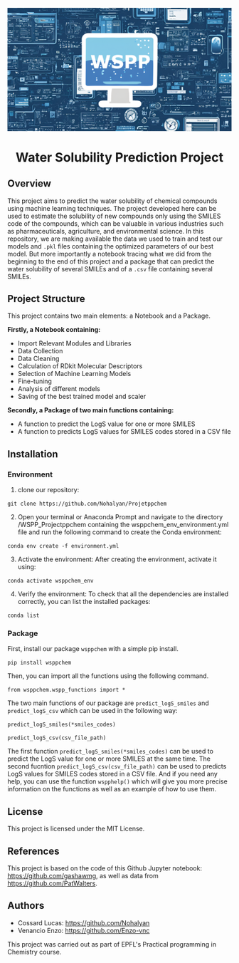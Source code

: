 ![Project Logo](assets/WSPP_logo.png)

<h1 align="center">
Water Solubility Prediction Project
</h1>

## Overview
This project aims to predict the water solubility of chemical compounds using machine learning techniques. The project developed here can be used to estimate the solubility of new compounds only using the SMILES code of the compounds, which can be valuable in various industries such as pharmaceuticals, agriculture, and environmental science.
In this repository, we are making available the data we used to train and test our models and `.pkl` files containing the optimized parameters of our best model. But more importantly a notebook tracing what we did from the beginning to the end of this project and a package that can predict the water solubility of several SMILEs and of a `.csv` file containing several SMILEs. 

## Project Structure
This project contains two main elements: a Notebook and a Package.

**Firstly, a Notebook containing:**
- Import Relevant Modules and Libraries
- Data Collection
- Data Cleaning
- Calculation of RDkit Molecular Descriptors
- Selection of Machine Learning Models
- Fine-tuning
- Analysis of different models
- Saving of the best trained model and scaler

**Secondly, a Package of two main functions containing:**

-  A function to predict the LogS value for one or more  SMILES
-  A function to predicts LogS values for SMILES codes stored in a CSV file
 
## Installation
### Environment
1. clone our repository:
```
git clone https://github.com/Nohalyan/Projetppchem
```

2. Open your terminal or Anaconda Prompt and navigate to the directory /WSPP_Projectppchem containing the wsppchem_env_environment.yml file and run the following command to create the Conda environment:
```
conda env create -f environment.yml
```

3. Activate the environment: After creating the environment, activate it using:
```
conda activate wsppchem_env
```

4. Verify the environment: To check that all the dependencies are installed correctly, you can list the installed packages:
```
conda list
```

### Package

First, install our package `wsppchem` with a simple pip install.
```
pip install wsppchem
```

Then, you can import all the functions using the following command.
```
from wsppchem.wspp_functions import *
```

The two main functions of our package are `predict_logS_smiles` and `predict_logS_csv` which can be used in the following way:
```
predict_logS_smiles(*smiles_codes)
```

```
predict_logS_csv(csv_file_path)
```

The first function `predict_logS_smiles(*smiles_codes)` can be used to predict the LogS value for one or more SMILES at the same time.
The second fucntion `predict_logS_csv(csv_file_path)` can be used to predicts LogS values for SMILES codes stored in a CSV file.
And if you need any help, you can use the function `wspphelp()` which will give you more precise information on the functions as well as an example of how to use them. 

## License
This project is licensed under the MIT License.

## References
This project is based on the code of this Github Jupyter notebook: https://github.com/gashawmg, as well as data from https://github.com/PatWalters. 

## Authors
- Cossard Lucas: https://github.com/Nohalyan
- Venancio Enzo: https://github.com/Enzo-vnc

This project was carried out as part of EPFL's Practical programming in Chemistry course.
